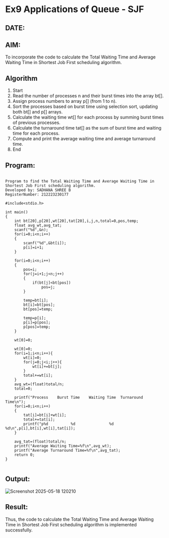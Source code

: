 # Ex9 Applications of Queue - SJF
## DATE:
## AIM:
To incorporate the code to calculate the Total Waiting Time and Average Waiting Time in Shortest Job First scheduling algorithm.

## Algorithm
1. Start
2. Read the number of processes n and their burst times into the array bt[].
3. Assign process numbers to array p[] (from 1 to n).
4. Sort the processes based on burst time using selection sort, updating both bt[] and p[] arrays.
5. Calculate the waiting time wt[] for each process by summing burst times of previous processes.
6. Calculate the turnaround time tat[] as the sum of burst time and waiting time for each process.
7. Compute and print the average waiting time and average turnaround time.
8. End
  

## Program:
```

Program to find the Total Waiting Time and Average Waiting Time in Shortest Job First scheduling algorithm.
Developed by: SADHANA SHREE B
RegisterNumber: 212223230177 

#include<stdio.h>
 
int main()
{
    int bt[20],p[20],wt[20],tat[20],i,j,n,total=0,pos,temp;
    float avg_wt,avg_tat;
    scanf("%d",&n);
    for(i=0;i<n;i++)
    {
        scanf("%d",&bt[i]);
        p[i]=i+1;           
    }
 
    for(i=0;i<n;i++)
    {
        pos=i;
        for(j=i+1;j<n;j++)
        {
            if(bt[j]<bt[pos])
                pos=j;
        }
 
        temp=bt[i];
        bt[i]=bt[pos];
        bt[pos]=temp;
 
        temp=p[i];
        p[i]=p[pos];
        p[pos]=temp;
    }
 
    wt[0]=0;            
   
    wt[0]=0;
    for(i=1;i<n;i++){
        wt[i]=0;
        for(j=0;j<i;j++){
            wt[i]+=bt[j];
        }
        total+=wt[i];
    }
    avg_wt=(float)total/n;
    total=0;
 
    printf("Process    Burst Time    Waiting Time  Turnaround Time\n");
    for(i=0;i<n;i++)
    {
        tat[i]=bt[i]+wt[i];     
        total+=tat[i];
        printf("p%d          %d               %d             %d\n",p[i],bt[i],wt[i],tat[i]);
    }
 
    avg_tat=(float)total/n;     
    printf("Average Waiting Time=%f\n",avg_wt);
    printf("Average Turnaround Time=%f\n",avg_tat);
    return 0;
}


```

## Output:
![Screenshot 2025-05-18 120210](https://github.com/user-attachments/assets/bc654f8e-1c68-4421-93a0-4528491d5d02)



## Result:
Thus, the code to calculate the Total Waiting Time and Average Waiting Time in Shortest Job First scheduling algorithm is implemented successfully.
